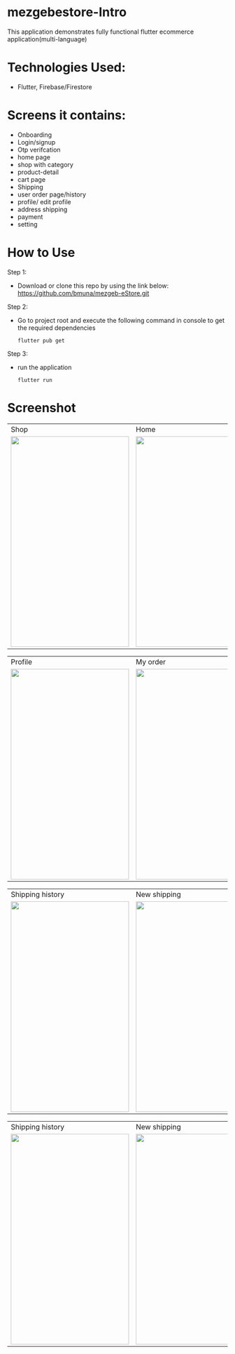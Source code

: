 # mezgebestore-Intro

This application demonstrates fully functional flutter ecommerce application(multi-language)

# Technologies Used:

- Flutter, Firebase/Firestore

# Screens it contains:

- Onboarding
- Login/signup
- Otp verifcation
- home page
- shop with category
- product-detail
- cart page
- Shipping
- user order page/history
- profile/ edit profile
- address shipping
- payment
- setting

# How to Use

Step 1:

- Download or clone this repo by using the link below:
  https://github.com/bmuna/mezgeb-eStore.git

Step 2:

- Go to project root and execute the following command in console to get the required dependencies

  `flutter pub get`

Step 3:

- run the application

  `flutter run`
  
# Screenshot

<!-- <p style="float:left; padding-right:100px">
<img src="https://user-images.githubusercontent.com/38354323/173315883-c51635f3-f67a-4b8e-b874-3f6e96fc3c71.jpg" width="300" height="600">
<img src="https://user-images.githubusercontent.com/38354323/173315899-52337aa3-e565-4f33-abde-671d65f1b4e0.jpg" width="300" height="600">
</p>  
<img src="https://user-images.githubusercontent.com/38354323/173315906-76f1c24f-4a15-4632-bc12-6232d6d6558b.jpg" width="300" height="600">
<img src="https://user-images.githubusercontent.com/38354323/173315908-1a292acb-89ab-40de-ac81-a63f02f5d231.jpg" width="300" height="600">
<img src="https://user-images.githubusercontent.com/38354323/173315909-3e07df4a-2d5f-470c-a4ab-d74a12858275.jpg" width="300" height="600">
<img src="https://user-images.githubusercontent.com/38354323/173315913-28fdcea1-bb10-4f1b-8aaa-afbc8e72f390.jpg" width="300" height="600">
<img src="https://user-images.githubusercontent.com/38354323/173315917-10a7618e-69a8-4db7-b831-b38ac1760094.jpg" width="300" height="600">

<img src="https://user-images.githubusercontent.com/38354323/173315917-10a7618e-69a8-4db7-b831-b38ac1760094.jpg" width="300" height="600">
<img src="https://user-images.githubusercontent.com/38354323/173315919-a750815d-ad3f-4ff8-a313-4e644b9bfee3.jpg" width="300" height="600">

<img src="https://user-images.githubusercontent.com/38354323/173315922-ddf230fb-ddaa-4d9a-aa30-64be8e8abab0.jpg" width="300" height="600">
<img src="https://user-images.githubusercontent.com/38354323/173315925-fd36aaa8-d443-4b66-986e-d4106dd2b6a6.jpg" width="300" height="600">
<img src="https://user-images.githubusercontent.com/38354323/173315928-d0666f92-5309-4d76-a42f-d1e0995003c6.jpg" width="300" height="600">
<img src="https://user-images.githubusercontent.com/38354323/173315930-682b16eb-2666-4abc-89b3-81e51029a246.jpg" width="300" height="600">
 -->
 
 <table>
  <tr>
    <td>Shop</td>
     <td>Home</td>
     <td>Shipping</td>
  </tr>
  <tr>
    <td><img src="https://user-images.githubusercontent.com/38354323/173315883-c51635f3-f67a-4b8e-b874-3f6e96fc3c71.jpg" width=270 height=480></td>
    <td><img src="https://user-images.githubusercontent.com/38354323/173315899-52337aa3-e565-4f33-abde-671d65f1b4e0.jpg" width=270 height=480></td>
    <td><img src="https://user-images.githubusercontent.com/38354323/173315906-76f1c24f-4a15-4632-bc12-6232d6d6558b.jpg" width=270 height=480></td>
  </tr>
 </table>
 
  <table>
  <tr>
    <td>Profile</td>
     <td>My order</td>
     <td>Cart</td>
  </tr>
  <tr>
    <td><img src="https://user-images.githubusercontent.com/38354323/173315908-1a292acb-89ab-40de-ac81-a63f02f5d231.jpg" width=270 height=480></td>
    <td><img src="https://user-images.githubusercontent.com/38354323/173315909-3e07df4a-2d5f-470c-a4ab-d74a12858275.jpg" width=270 height=480></td>
    <td><img src="https://user-images.githubusercontent.com/38354323/173315913-28fdcea1-bb10-4f1b-8aaa-afbc8e72f390.jpg" width=270 height=480></td>
  </tr>
 </table>
 
  <table>
  <tr>
    <td>Shipping history</td>
     <td>New shipping</td>
     <td>No shipping address</td>
  </tr>
  <tr>
    <td><img src="https://user-images.githubusercontent.com/38354323/173315917-10a7618e-69a8-4db7-b831-b38ac1760094.jpg" width=270 height=480></td>
    <td><img src="https://user-images.githubusercontent.com/38354323/173315919-a750815d-ad3f-4ff8-a313-4e644b9bfee3.jpg" width=270 height=480></td>
    <td><img src="https://user-images.githubusercontent.com/38354323/173315906-76f1c24f-4a15-4632-bc12-6232d6d6558b.jpg" width=270 height=480></td>
  </tr>
 </table>
 
  <table>
  <tr>
    <td>Shipping history</td>
     <td>New shipping</td>
     <td>No shipping address</td>
  </tr>
  <tr>
    <td><img src="https://user-images.githubusercontent.com/38354323/173315922-ddf230fb-ddaa-4d9a-aa30-64be8e8abab0.jpg" width=270 height=480></td>
    <td><img src="https://user-images.githubusercontent.com/38354323/173315925-fd36aaa8-d443-4b66-986e-d4106dd2b6a6.jpg" width=270 height=480></td>
    <td><img src="https://user-images.githubusercontent.com/38354323/173315928-d0666f92-5309-4d76-a42f-d1e0995003c6.jpg" width=270 height=480></td>
  </tr>
 </table>


